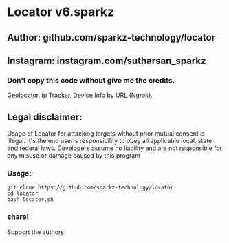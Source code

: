 # Locator v6.sparkz
## Author: github.com/sparkz-technology/locator
## Instagram: instagram.com/sutharsan_sparkz
### Don't copy this code without give me the credits. 

Geolocator, Ip Tracker, Device Info by URL (Ngrok).

## Legal disclaimer:

Usage of Locator for attacking targets without prior mutual consent is illegal. It's the end user's responsibility to obey all applicable local, state and federal laws. Developers assume no liability and are not responsible for any misuse or damage caused by this program 
### Usage:
```
git clone https://github.com/sparkz-technology/locator
cd locator
bash locator.sh
```
### share!
Support the authors
